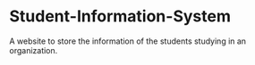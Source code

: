 # Student-Information-System
A website to store the information of the students studying in an organization.

